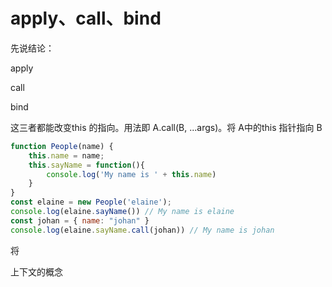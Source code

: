 # apply、call、bind



先说结论：

apply

call

bind

这三者都能改变this 的指向。用法即 A.call(B, ...args)。将 A中的this 指针指向 B 

```javascript
function People(name) {
    this.name = name;
    this.sayName = function(){
        console.log('My name is ' + this.name)
    }
}
const elaine = new People('elaine');
console.log(elaine.sayName()) // My name is elaine
const johan = { name: "johan" }
console.log(elaine.sayName.call(johan)) // My name is johan
```

将 









上下文的概念